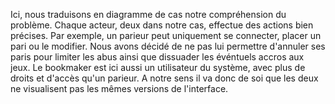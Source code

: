 Ici, nous traduisons en diagramme de cas notre compréhension du problème. Chaque acteur, deux dans notre cas, effectue des actions bien précises. Par exemple, un parieur peut uniquement se connecter, placer un pari ou le modifier. Nous avons décidé de ne pas lui permettre d'annuler ses paris pour limiter les abus ainsi que dissuader les événtuels accros aux jeux.
Le bookmaker est ici aussi un utilisateur du système, avec plus de droits et d'accès qu'un parieur. A notre sens il va donc de soi que les deux ne visualisent pas les mêmes versions de l'interface.
